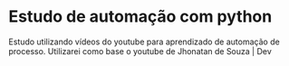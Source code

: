 # Estudo de automação com python
 Estudo utilizando vídeos do youtube para aprendizado de automação de processo. Utilizarei como base o youtube de Jhonatan de Souza | Dev
